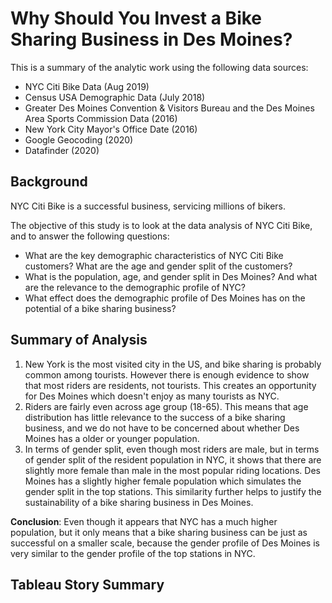 # Why Should You Invest a Bike Sharing Business in Des Moines? 

This is a summary of the analytic work using the following data sources:
- NYC Citi Bike Data (Aug 2019) 
- Census USA Demographic Data (July 2018)
- Greater Des Moines Convention & Visitors Bureau and the Des Moines Area Sports Commission Data (2016) 
- New York City Mayor's Office Date (2016)
- Google Geocoding (2020)
- Datafinder (2020)

## Background 
NYC Citi Bike is a successful business, servicing millions of bikers.  

The objective of this study is to look at the data analysis of NYC Citi Bike, and to answer the following questions: 
- What are the key demographic characteristics of NYC Citi Bike customers? What are the age and gender split of the customers? 
- What is the population, age, and gender split in Des Moines? And what are the relevance to the demographic profile of NYC? 
- What effect does the demographic profile of Des Moines has on the potential of a bike sharing business? 

## Summary of Analysis

1) New York is the most visited city in the US, and bike sharing is probably common among tourists.  However there is enough evidence to show that most riders are residents, not tourists.  This creates an opportunity for Des Moines which doesn't enjoy as many tourists as NYC. 
2) Riders are fairly even across age group (18-65).  This means that age distribution has little relevance to the success of a bike sharing business, and we do not have to be concerned about whether Des Moines has a older or younger population. 
3) In terms of gender split, even though most riders are male, but in terms of gender split of the resident population in NYC, it shows that there are slightly more female than male in the most popular riding locations.  Des Moines has a slightly higher female population which simulates the gender split in the top stations.  This similarity further helps to justify the sustainability of a bike sharing business in Des Moines. 

**Conclusion**: 
Even though it appears that NYC has a much higher population, but it only means that a bike sharing business can be just as successful on a smaller scale, because the gender profile of Des Moines is very similar to the gender profile of the top stations in NYC. 

## Tableau Story Summary 
